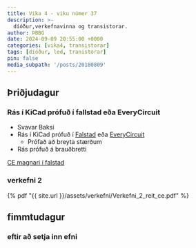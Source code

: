 ```yaml
---
title: Vika 4 - viku númer 37
description: >-
  díóður,verkefnavinna og transistorar.
author: ÞBBG
date: 2024-09-09 20:55:00 +0000
categories: [vika4, transistorar]
tags: [díóður, led, tranistorar]
pin: false
media_subpath: '/posts/20180809'
---
```


## Þriðjudagur 

### Rás í KiCad prófuð í fallstad eða EveryCircuit

- Svavar Baksi
- Rás í KiCad prófuð í [Falstad](https://www.falstad.com/circuit/circuitjs.html) eða [EveryCircuit](https://everycircuit.com/)
  - Prófað að breyta stærðum
- Rás prófuð á brauðbretti

[CE magnari í falstad](https://tinyurl.com/28gd8u8y)


### verkefni 2

{% pdf "{{ site.url }}/assets/verkefni/Verkefni_2_reit_ce.pdf" %}




## fimmtudagur

### eftir að setja inn efni 



